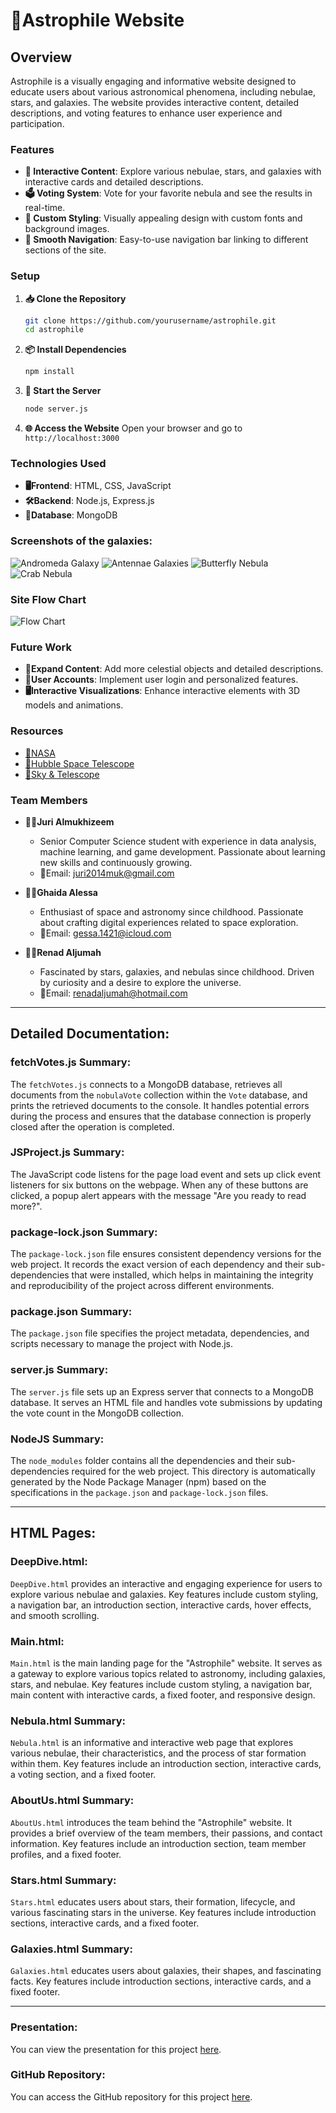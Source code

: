 # 🌌Astrophile Website

## Overview

Astrophile is a visually engaging and informative website designed to educate users about various astronomical phenomena, including nebulae, stars, and galaxies. The website provides interactive content, detailed descriptions, and voting features to enhance user experience and participation.

### Features


- **🌟 Interactive Content**: Explore various nebulae, stars, and galaxies with interactive cards and detailed descriptions.
- **🗳️ Voting System**: Vote for your favorite nebula and see the results in real-time.
- **🎨 Custom Styling**: Visually appealing design with custom fonts and background images.
- **🧭 Smooth Navigation**: Easy-to-use navigation bar linking to different sections of the site.

### Setup

1. **📥 Clone the Repository**
   ```bash
   git clone https://github.com/yourusername/astrophile.git
   cd astrophile
   ```

2. **📦 Install Dependencies**
   ```bash
   npm install
   ```

3. **🚀 Start the Server**
   ```bash
   node server.js
   ```

4. **🌐 Access the Website**
   Open your browser and go to `http://localhost:3000`

### Technologies Used

- **🖥️Frontend**: HTML, CSS, JavaScript
- **🛠️Backend**: Node.js, Express.js
- **💾Database**: MongoDB

### Screenshots of the galaxies: 

![Andromeda Galaxy](AndromedaGalaxy.jpg)
![Antennae Galaxies](AntennaeGalaxies.jpg)
![Butterfly Nebula](ButterflyNebula.jpg)
![Crab Nebula](CrabNebula.jpg)

### Site Flow Chart

![Flow Chart](flowchart.png)

### Future Work

- **🔭Expand Content**: Add more celestial objects and detailed descriptions.
- **👤User Accounts**: Implement user login and personalized features.
- **🖥️Interactive Visualizations**: Enhance interactive elements with 3D models and animations.

### Resources

- [🚀NASA](https://www.nasa.gov)
- [🔭Hubble Space Telescope](https://www.spacetelescope.org)
- [🌌Sky & Telescope](https://skyandtelescope.org)

### Team Members

- **🧑‍💻Juri Almukhizeem**
  - Senior Computer Science student with experience in data analysis, machine learning, and game development. Passionate about learning new skills and continuously growing.
  - 📧Email: juri2014muk@gmail.com

- **🧑‍💻Ghaida Alessa**
  - Enthusiast of space and astronomy since childhood. Passionate about crafting digital experiences related to space exploration.
  - 📧Email: gessa.1421@icloud.com

- **🧑‍💻Renad Aljumah**
  - Fascinated by stars, galaxies, and nebulas since childhood. Driven by curiosity and a desire to explore the universe.
  - 📧Email: renadaljumah@hotmail.com

---

## Detailed Documentation:

### fetchVotes.js Summary:

The `fetchVotes.js` connects to a MongoDB database, retrieves all documents from the `nobulaVote` collection within the `Vote` database, and prints the retrieved documents to the console. It handles potential errors during the process and ensures that the database connection is properly closed after the operation is completed.

### JSProject.js Summary:

The JavaScript code listens for the page load event and sets up click event listeners for six buttons on the webpage. When any of these buttons are clicked, a popup alert appears with the message "Are you ready to read more?".

### package-lock.json Summary:

The `package-lock.json` file ensures consistent dependency versions for the web project. It records the exact version of each dependency and their sub-dependencies that were installed, which helps in maintaining the integrity and reproducibility of the project across different environments.

### package.json Summary:

The `package.json` file specifies the project metadata, dependencies, and scripts necessary to manage the project with Node.js.

### server.js Summary:

The `server.js` file sets up an Express server that connects to a MongoDB database. It serves an HTML file and handles vote submissions by updating the vote count in the MongoDB collection.

### NodeJS Summary:

The `node_modules` folder contains all the dependencies and their sub-dependencies required for the web project. This directory is automatically generated by the Node Package Manager (npm) based on the specifications in the `package.json` and `package-lock.json` files.

---

## HTML Pages:

### DeepDive.html:

`DeepDive.html` provides an interactive and engaging experience for users to explore various nebulae and galaxies. Key features include custom styling, a navigation bar, an introduction section, interactive cards, hover effects, and smooth scrolling.

### Main.html:

`Main.html` is the main landing page for the "Astrophile" website. It serves as a gateway to explore various topics related to astronomy, including galaxies, stars, and nebulae. Key features include custom styling, a navigation bar, main content with interactive cards, a fixed footer, and responsive design.

### Nebula.html Summary:

`Nebula.html` is an informative and interactive web page that explores various nebulae, their characteristics, and the process of star formation within them. Key features include an introduction section, interactive cards, a voting section, and a fixed footer.

### AboutUs.html Summary:

`AboutUs.html` introduces the team behind the "Astrophile" website. It provides a brief overview of the team members, their passions, and contact information. Key features include an introduction section, team member profiles, and a fixed footer.

### Stars.html Summary:

`Stars.html` educates users about stars, their formation, lifecycle, and various fascinating stars in the universe. Key features include introduction sections, interactive cards, and a fixed footer.

### Galaxies.html Summary:

`Galaxies.html` educates users about galaxies, their shapes, and fascinating facts. Key features include introduction sections, interactive cards, and a fixed footer.

---
### Presentation:

You can view the presentation for this project [here](https://www.canva.com/design/DAGF4HJUcpk/1WFIS7WtUGaT9SN5s0OjdA/view?utm_content=DAGF4HJUcpk&utm_campaign=designshare&utm_medium=link&utm_source=editor).

### GitHub Repository:

You can access the GitHub repository for this project [here](https://github.com/Galaxy1421/webproject/tree/main).

